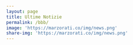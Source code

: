 ```yaml
---
layout: page
title: Ultime Notizie
permalink: /bbb/
image: 'https://marzorati.co/img/news.png'
share-img: 'https://marzorati.co/img/news.png'
---
```

<style>
    .itemTitle a{font-weight:bold; font-size:18px; color:#008AFF; text-decoration:none }
    .itemTitle a:hover{ text-decoration:underline }
    .itemDate{font-size:11px;color:#AAAAAA;}
</style>

<div id="divRssItalia"></div>
<script>
    $('#divRssItalia').FeedEk({
    FeedUrl : 'https://news.google.com/rss/topics/CAAqIQgKIhtDQkFTRGdvSUwyMHZNRE55YW1vU0FtbDBLQUFQAQ?hl%3Dit%26gl%3DIT%26ceid%3DIT%253Ait3DIT%2526ceid%253DIT%25253Ait',
    MaxCount : 10,
    ShowDesc : true,
    ShowPubDate:true,
    TitleLinkTarget:'_blank',
    DateFormat : 'dd/MM/yyyy',
    DateFormatLang : 'it'
  });
</script>

<div id="divRssAffari"></div>
<script>
    $('#divRssAffari').FeedEk({
    FeedUrl : 'https://news.google.com/rss/topics/CAAqJggKIiBDQkFTRWdvSUwyMHZNRGx6TVdZU0FtbDBHZ0pKVkNnQVAB?hl%3Dit%26gl%3DIT%26ceid%3DIT%253Ait',
    MaxCount : 10,
    ShowDesc : true,
    ShowPubDate:true,
    TitleLinkTarget:'_blank',
    DateFormat : 'dd/MM/yyyy',
    DateFormatLang : 'it'
  });
</script>

<div id="divRssWS"></div>
<script>
    $('#divRss').FeedEk({
    FeedUrl : 'https://www.wallstreetitalia.com/news/rss',
    MaxCount : 10,
    ShowDesc : true,
    ShowPubDate:true,
    TitleLinkTarget:'_blank',
    DateFormat : 'dd/MM/yyyy',
    DateFormatLang : 'it'
  });
</script>

